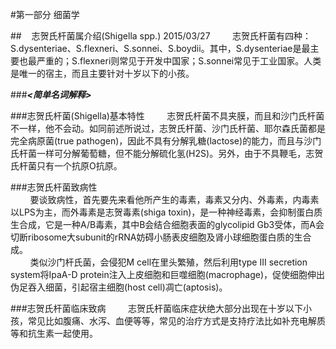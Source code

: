 #第一部分 细菌学

##&nbsp;&nbsp;&nbsp;&nbsp;志贺氏杆菌属介绍(Shigella spp.) 2015/03/27
&nbsp;&nbsp;&nbsp;&nbsp;&nbsp;&nbsp;&nbsp;&nbsp;志贺氏杆菌有四种：S.dysenteriae、S.flexneri、S.sonnei、S.boydii。其中，S.dysenteriae是最主要也最严重的；S.flexneri则常见于开发中国家；S.sonnei常见于工业国家。人类是唯一的宿主，而且主要针对十岁以下的小孩。

###___<简单名词解释>___

###志贺氏杆菌(Shigella)基本特性
&nbsp;&nbsp;&nbsp;&nbsp;&nbsp;&nbsp;&nbsp;&nbsp;志贺氏杆菌不具夹膜，而且和沙门氏杆菌不一样，他不会动。如同前述所说过，志贺氏杆菌、沙门氏杆菌、耶尔森氏菌都是完全病原菌(true pathogen)，因此不具有分解乳糖(lactose)的能力，而且与沙门氏杆菌一样可分解葡萄糖，但不能分解硫化氢(H2S)。另外，由于不具鞭毛，志贺氏杆菌只有一个抗原O抗原。

###志贺氏杆菌致病性   
&nbsp;&nbsp;&nbsp;&nbsp;&nbsp;&nbsp;&nbsp;&nbsp;要谈致病性，首先要先来看他所产生的毒素，毒素又分内、外毒素，内毒素以LPS为主，而外毒素是志贺毒素(shiga toxin)，是一种神经毒素，会抑制蛋白质生合成，它是一种A/B毒素，其中B会结合细胞表面的glycolipid Gb3受体，而A会切断ribosome大subunit的rRNA妨碍小肠表皮细胞及肾小球细胞蛋白质的生合成。   
&nbsp;&nbsp;&nbsp;&nbsp;&nbsp;&nbsp;&nbsp;&nbsp;类似沙门杆氏菌，会侵犯M cell在里头繁殖，然后利用type III secretion system将IpaA-D protein注入上皮细胞和巨噬细胞(macrophage)，促使细胞伸出伪足吞入细菌，引起宿主细胞(host cell)凋亡(aptosis)。

###志贺氏杆菌临床致病
&nbsp;&nbsp;&nbsp;&nbsp;&nbsp;&nbsp;&nbsp;&nbsp;志贺氏杆菌临床症状绝大部分出现在十岁以下小孩，常见比如腹痛、水泻、血便等等，常见的治疗方式是支持疗法比如补充电解质等和抗生素一起使用。